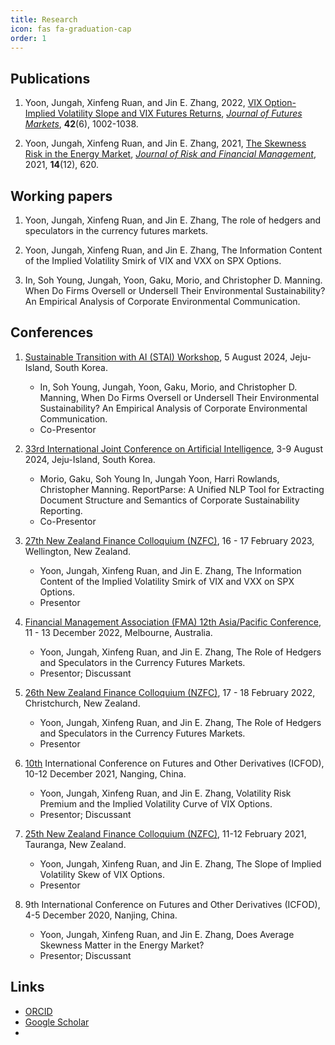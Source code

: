 ```yaml
---
title: Research
icon: fas fa-graduation-cap
order: 1
---
```


## Publications
1. Yoon, Jungah, Xinfeng Ruan, and Jin E. Zhang, 2022, [VIX Option-Implied Volatility Slope and VIX Futures Returns](https://doi.org/10.1002/fut.22317), [*Journal of Futures Markets*](https://onlinelibrary.wiley.com/journal/10969934), <b>42</b>(6), 1002-1038.

1. Yoon, Jungah, Xinfeng Ruan, and Jin E. Zhang, 2021, [The Skewness Risk in the Energy Market](https://doi.org/10.3390/jrfm14120620), [*Journal of Risk and Financial Management*](https://www.mdpi.com/journal/jrfm), 2021, <b>14</b>(12), 620.

## Working papers
1. Yoon, Jungah, Xinfeng Ruan, and Jin E. Zhang, The role of hedgers and speculators in the currency futures markets.
   
1. Yoon, Jungah, Xinfeng Ruan, and Jin E. Zhang, The Information Content of the Implied Volatility Smirk of VIX and VXX on SPX Options.
   
1. In, Soh Young, Jungah, Yoon, Gaku, Morio, and Christopher D. Manning. When Do Firms Oversell or Undersell Their Environmental Sustainability? An Empirical Analysis of Corporate Environmental Communication.

## Conferences
1. [Sustainable Transition with AI (STAI) Workshop](https://stai.jeju.ai/), 5 August 2024, Jeju-Island, South Korea.
    - In, Soh Young, Jungah, Yoon, Gaku, Morio, and Christopher D. Manning, When Do Firms Oversell or Undersell Their Environmental Sustainability? An Empirical Analysis of Corporate Environmental Communication.
    - Co-Presentor

1. [33rd International Joint Conference on Artificial Intelligence](https://www.ijcai.org/proceedings/2024/1024), 3-9 August 2024, Jeju-Island, South Korea.
    - Morio, Gaku, Soh Young In, Jungah Yoon, Harri Rowlands, Christopher Manning. ReportParse: A Unified NLP Tool for Extracting Document Structure and Semantics of Corporate Sustainability Reporting.
    - Co-Presentor

1. [27th New Zealand Finance Colloquium (NZFC)](https://www.nzfc.ac.nz/), 16 - 17 February 2023, Wellington, New Zealand.
    - Yoon, Jungah, Xinfeng Ruan, and Jin E. Zhang, The Information Content of the Implied Volatility Smirk of VIX and VXX on SPX Options.
    - Presentor
    
1. [Financial Management Association (FMA) 12th Asia/Pacific Conference](https://www.fma.org/melbourne), 11 - 13 December 2022, Melbourne, Australia.
    - Yoon, Jungah, Xinfeng Ruan, and Jin E. Zhang, The Role of Hedgers and Speculators in the Currency Futures Markets.
    - Presentor; Discussant
    
1. [26th New Zealand Finance Colloquium (NZFC)](https://www.nzfc.ac.nz/), 17 - 18 February 2022, Christchurch, New Zealand.
    - Yoon, Jungah, Xinfeng Ruan, and Jin E. Zhang, The Role of Hedgers and Speculators in the Currency Futures Markets.
    - Presentor

1. [10th](https://onlinelibrary.wiley.com/pb-assets/assets/10969934/Revised_ICFOD2021%20CALL%20FOR%20PAPERS%20Final%20Version%205%20October%202021%20(003)-1633444332.pdf) International Conference on Futures and Other Derivatives (ICFOD), 10-12 December 2021, Nanging, China.
    - Yoon, Jungah, Xinfeng Ruan, and Jin E. Zhang, Volatility Risk Premium and the Implied Volatility Curve of VIX Options.
    - Presentor; Discussant

1. [25th New Zealand Finance Colloquium (NZFC)](https://www.nzfc.ac.nz/), 11-12 February 2021, Tauranga, New Zealand.
    - Yoon, Jungah, Xinfeng Ruan, and Jin E. Zhang, The Slope of Implied Volatility Skew of VIX Options. 
    - Presentor
 
1. 9th International Conference on Futures and Other Derivatives (ICFOD), 4-5 December 2020, Nanjing, China.
    - Yoon, Jungah, Xinfeng Ruan, and Jin E. Zhang, Does Average Skewness Matter in the Energy Market?
    - Presentor; Discussant

## Links
- [ORCID](https://orcid.org/0000-0003-2709-4097)
- [Google Scholar](https://scholar.google.com/citations?user=ClkUGTMAAAAJ&hl=en)
- <span id="badgeCont805"><script type="text/javascript" src="https://publons.com/mashlets?el=badgeCont805&rid=ABG-6092-2021"></script></span>

